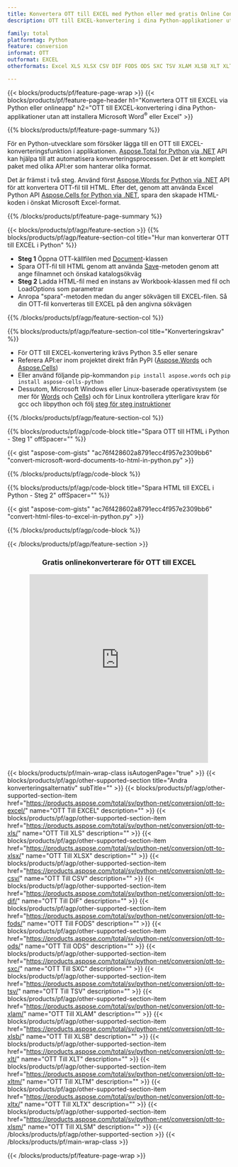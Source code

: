 ```yaml
---
title: Konvertera OTT till EXCEL med Python eller med gratis Online Converter
description: OTT till EXCEL-konvertering i dina Python-applikationer utan att använda Microsoft Word eller Excel eller online. Testa gratis CSV till POT online-omvandlare snabbt innan du integrerar koden. 

family: total
platformtag: Python
feature: conversion
informat: OTT
outformat: EXCEL
otherformats: Excel XLS XLSX CSV DIF FODS ODS SXC TSV XLAM XLSB XLT XLTM XLSM XLTX

---
```

{{< blocks/products/pf/feature-page-wrap >}}
{{< blocks/products/pf/feature-page-header h1="Konvertera OTT till EXCEL via Python eller onlineapp" h2="OTT till EXCEL-konvertering i dina Python-applikationer utan att installera Microsoft Word<sup>&reg;</sup> eller Excel" >}}

{{% blocks/products/pf/feature-page-summary %}}

För en Python-utvecklare som försöker lägga till en OTT till EXCEL-konverteringsfunktion i applikationen. [Aspose.Total for Python via .NET](https://products.aspose.com/total/python-net/) API kan hjälpa till att automatisera konverteringsprocessen. Det är ett komplett paket med olika API:er som hanterar olika format.

Det är främst i två steg. Använd först [Aspose.Words for Python via .NET](https://products.aspose.com/words/python-net/) API för att konvertera OTT-fil till HTML. Efter det, genom att använda Excel Python API [Aspose.Cells for Python via .NET](https://products.aspose.com/cells/python-net/), spara den skapade HTML-koden i önskat Microsoft Excel-format. 

{{% /blocks/products/pf/feature-page-summary %}}

{{< blocks/products/pf/agp/feature-section >}}
{{% blocks/products/pf/agp/feature-section-col title="Hur man konverterar OTT till EXCEL i Python" %}}
- **Steg 1** Öppna OTT-källfilen med [Document](https://reference.aspose.com/words/python-net/aspose.words/document/)-klassen
- Spara OTT-fil till HTML genom att använda [Save](https://reference.aspose.com/words/python-net/aspose.words/document/save/)-metoden genom att ange filnamnet och önskad katalogsökväg
-  **Steg 2** Ladda HTML-fil med en instans av Workbook-klassen med fil och LoadOptions som parametrar
-  Anropa "spara"-metoden medan du anger sökvägen till EXCEL-filen. Så din OTT-fil konverteras till EXCEL på den angivna sökvägen

{{% /blocks/products/pf/agp/feature-section-col %}}

{{% blocks/products/pf/agp/feature-section-col title="Konverteringskrav" %}}

- För OTT till EXCEL-konvertering krävs Python 3.5 eller senare
- Referera API:er inom projektet direkt från PyPI ([Aspose.Words](https://pypi.org/project/aspose-words/) och [Aspose.Cells](https://pypi.org/project/aspose-cells-python/))
-  Eller använd följande pip-kommandon ```pip install aspose.words``` och ```pip install aspose-cells-python``` 
-  Dessutom, Microsoft Windows eller Linux-baserade operativsystem (se mer för [Words](https://docs.aspose.com/words/python-net/system-requirements/) och [Cells](https://docs.aspose.com/cells/python-net/getting-started/#installation)) och för Linux kontrollera ytterligare krav för gcc och libpython och följ [steg för steg instruktioner](https://docs.aspose.com/words/python-net/installation/)
 

{{% /blocks/products/pf/agp/feature-section-col %}}

{{% blocks/products/pf/agp/code-block title="Spara OTT till HTML i Python - Steg 1" offSpacer="" %}}

{{< gist "aspose-com-gists" "ac76f428602a8791ecc4f957e2309bb6" "convert-microsoft-word-documents-to-html-in-python.py" >}}

{{% /blocks/products/pf/agp/code-block %}}

{{% blocks/products/pf/agp/code-block title="Spara HTML till EXCEL i Python - Steg 2" offSpacer="" %}}

{{< gist "aspose-com-gists" "ac76f428602a8791ecc4f957e2309bb6" "convert-html-files-to-excel-in-python.py" >}}

{{% /blocks/products/pf/agp/code-block %}}

{{< /blocks/products/pf/agp/feature-section >}}
<div class="container-fluid agp-content bg-white aboutfile box-1 vh100 section nopbtm">
<div class=container>
<div class=row>
<div class="demobox tc col-md-12 padding-0" align="center">

<h3>Gratis onlinekonverterare för OTT till EXCEL</h3>

<iframe style="border: none; height: 426px;" scrolling="no" src="https://total-conversion-app-65z5r2lp.qa.k8s.dynabic.com/?to=xlsx&from=ott" id="child-iframe" width="80%"></iframe>

</div></div>
</div></div>

{{< blocks/products/pf/main-wrap-class isAutogenPage="true" >}}
{{< blocks/products/pf/agp/other-supported-section title="Andra konverteringsalternativ" subTitle="" >}}
{{< blocks/products/pf/agp/other-supported-section-item href="https://products.aspose.com/total/sv/python-net/conversion/ott-to-excel/" name="OTT Till EXCEL" description="" >}}
{{< blocks/products/pf/agp/other-supported-section-item href="https://products.aspose.com/total/sv/python-net/conversion/ott-to-xls/" name="OTT Till XLS" description="" >}}
{{< blocks/products/pf/agp/other-supported-section-item href="https://products.aspose.com/total/sv/python-net/conversion/ott-to-xlsx/" name="OTT Till XLSX" description="" >}}
{{< blocks/products/pf/agp/other-supported-section-item href="https://products.aspose.com/total/sv/python-net/conversion/ott-to-csv/" name="OTT Till CSV" description="" >}}
{{< blocks/products/pf/agp/other-supported-section-item href="https://products.aspose.com/total/sv/python-net/conversion/ott-to-dif/" name="OTT Till DIF" description="" >}}
{{< blocks/products/pf/agp/other-supported-section-item href="https://products.aspose.com/total/sv/python-net/conversion/ott-to-fods/" name="OTT Till FODS" description="" >}}
{{< blocks/products/pf/agp/other-supported-section-item href="https://products.aspose.com/total/sv/python-net/conversion/ott-to-ods/" name="OTT Till ODS" description="" >}}
{{< blocks/products/pf/agp/other-supported-section-item href="https://products.aspose.com/total/sv/python-net/conversion/ott-to-sxc/" name="OTT Till SXC" description="" >}}
{{< blocks/products/pf/agp/other-supported-section-item href="https://products.aspose.com/total/sv/python-net/conversion/ott-to-tsv/" name="OTT Till TSV" description="" >}}
{{< blocks/products/pf/agp/other-supported-section-item href="https://products.aspose.com/total/sv/python-net/conversion/ott-to-xlam/" name="OTT Till XLAM" description="" >}}
{{< blocks/products/pf/agp/other-supported-section-item href="https://products.aspose.com/total/sv/python-net/conversion/ott-to-xlsb/" name="OTT Till XLSB" description="" >}}
{{< blocks/products/pf/agp/other-supported-section-item href="https://products.aspose.com/total/sv/python-net/conversion/ott-to-xlt/" name="OTT Till XLT" description="" >}}
{{< blocks/products/pf/agp/other-supported-section-item href="https://products.aspose.com/total/sv/python-net/conversion/ott-to-xltm/" name="OTT Till XLTM" description="" >}}
{{< blocks/products/pf/agp/other-supported-section-item href="https://products.aspose.com/total/sv/python-net/conversion/ott-to-xltx/" name="OTT Till XLTX" description="" >}}
{{< blocks/products/pf/agp/other-supported-section-item href="https://products.aspose.com/total/sv/python-net/conversion/ott-to-xlsm/" name="OTT Till XLSM" description="" >}}
{{< /blocks/products/pf/agp/other-supported-section >}}
{{< /blocks/products/pf/main-wrap-class >}}

{{< /blocks/products/pf/feature-page-wrap >}}